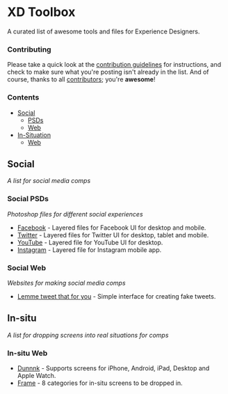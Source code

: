# XD Toolbox

A curated list of awesome tools and files for Experience Designers.

### Contributing

Please take a quick look at the [contribution guidelines](/CONTRIBUTING.md) for instructions, and check to make sure what you're posting isn't already in the list. And of course, thanks to all [contributors](https://github.com/VCUBrandcenter/awesome-comp/graphs/contributors); you're __awesome__!

### Contents

- [Social](#social)
	- [PSDs](#social-psds)
	- [Web](#social-web)
- [In-Situation](#in-situation)
	- [Web](#in-situ-web)

## Social
*A list for social media comps*

### Social PSDs
*Photoshop files for different social experiences*

- [Facebook](http://www.everyinteraction.com/resources/facebook-page-gui-psd/) - Layered files for Facebook UI for desktop and mobile.
- [Twitter](http://www.everyinteraction.com/resources/twitter-profile-gui-psd/) - Layered files for Twitter UI for desktop, tablet and mobile.
- [YouTube](http://www.everyinteraction.com/resources/youtube-channel-gui-psd/) - Layered file for YouTube UI for desktop.
- [Instagram](https://www.behance.net/gallery/25145731/Instagram-Home-Screen-PSD-Layout) - Layered file for Instagram mobile app.

### Social Web
*Websites for making social media comps*

- [Lemme tweet that for you](http://www.lemmetweetthatforyou.com/) - Simple interface for creating fake tweets.

## In-situ
*A list for dropping screens into real situations for comps*


### In-situ Web

- [Dunnnk](http://dunnnk.com/) - Supports screens for iPhone, Android, iPad, Desktop and Apple Watch.
- [Frame](http://frame.lab25.co.uk/categories) - 8 categories for in-situ screens to be dropped in.


